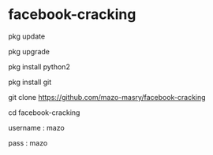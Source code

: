 # facebook-cracking
pkg update










pkg upgrade








pkg install python2








pkg install git








git clone https://github.com/mazo-masry/facebook-cracking









cd facebook-cracking










username : mazo










pass : mazo









